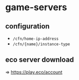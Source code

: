 # game-servers

## configuration

- `/cfn/home-ip-address`
- `/cfn/{name}/instance-type`

## eco server download

=> https://play.eco/account
